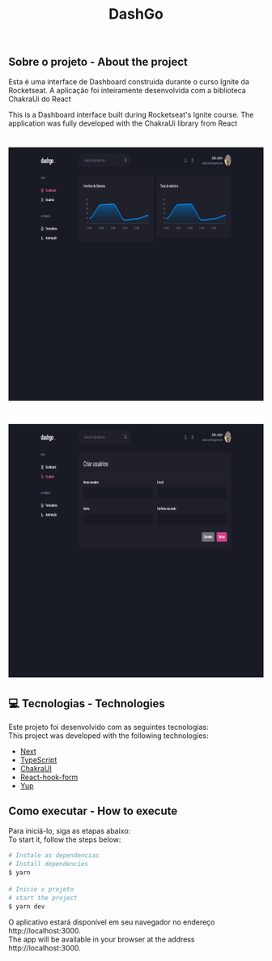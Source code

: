 <h1 align="center">
  <strong>DashGo</strong>
</h1>
<br>

## Sobre o projeto - About the project

Esta é uma interface de Dashboard construida durante o curso Ignite da Rocketseat. A aplicação foi inteiramente desenvolvida com a biblioteca ChakraUi do React

This is a Dashboard interface built during Rocketseat's Ignite course. The application was fully developed with the ChakraUi library from React

<h1 align="center" display="flex">
   <img height="500px" src=".github/image.jpg">
</h1>
<h1 align="center" display="flex">
   <img height="500px" src=".github/image2.jpg">
</h1>

## :computer: Tecnologias - Technologies

Este projeto foi desenvolvido com as seguintes tecnologias:
<br>
This project was developed with the following technologies:

- [Next](https://nextjs.org/)
- [TypeScript](https://www.typescriptlang.org/)
- [ChakraUI](https://chakra-ui.com/)
- [React-hook-form](https://react-hook-form.com/)
- [Yup](https://www.npmjs.com/package/yup)
  <br>

## Como executar - How to execute

Para iniciá-lo, siga as etapas abaixo:
<br>
To start it, follow the steps below:

```bash
# Instale as dependencias
# Install dependencies
$ yarn

# Inicie o projeto
# start the project
$ yarn dev
```

O aplicativo estará disponível em seu navegador no endereço http://localhost:3000.
<br>
The app will be available in your browser at the address http://localhost:3000.
<br>
